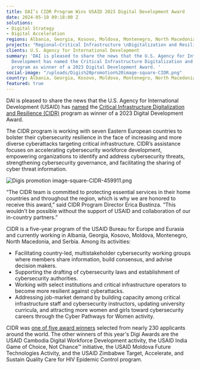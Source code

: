 ```yaml
---
title: DAI’s CIDR Program Wins USAID 2023 Digital Development Award
date: 2024-05-10 09:18:00 Z
solutions:
- Digital Strategy
- Digital Acceleration
regions: Albania, Georgia, Kosovo, Moldova, Montenegro, North Macedonia, and Serbia
projects: "Regional—Critical Infrastructure \nDigitalization and Resilience (CIDR)"
clients: U.S. Agency for International Development
summary: 'DAI is pleased to share the news that the U.S. Agency for International
  Development has named the Critical Infrastructure Digitalization and Resilience
  program as winner of a 2023 Digital Development Award. '
social-image: "/uploads/Digis%20promotion%20image-square-CIDR.png"
country: Albania, Georgia, Kosovo, Moldova, Montenegro, North Macedonia, and Serbia
featured: true
---
```


DAI is pleased to share the news that the U.S. Agency for International Development (USAID) has [named](https://www.usaid.gov/digital-development/digis) the [Critical Infrastructure Digitalization and Resilience (CIDR)](https://www.dai.com/our-work/projects/regional-critical-infrastructure-digitalization-and-resilience-cidr) program as winner of a 2023 Digital Development Award. 

<!--more-->

The CIDR program is working with seven Eastern European countries to bolster their cybersecurity resilience in the face of increasing and more diverse cyberattacks targeting critical infrastructure. CIDR’s assistance focuses on accelerating cybersecurity workforce development, empowering organizations to identify and address cybersecurity threats, strengthening cybersecurity governance, and facilitating the sharing of cyber threat information. 

![Digis promotion image-square-CIDR-459911.png](/uploads/Digis%20promotion%20image-square-CIDR-459911.png)

“The CIDR team is committed to protecting essential services in their home countries and throughout the region, which is why we are honored to receive this award,” said CIDR Program Director Erica Bustinza. “This wouldn’t be possible without the support of USAID and collaboration of our in-country partners.” 

CIDR is a five-year program of the USAID Bureau for Europe and Eurasia and currently working in Albania, Georgia, Kosovo, Moldova, Montenegro, North Macedonia, and Serbia. Among its activities: 

* Facilitating country-led, multistakeholder cybersecurity working groups where members share information, build consensus, and advise decision makers. 
* Supporting the drafting of cybersecurity laws and establishment of cybersecurity authorities. 
* Working with select institutions and critical infrastructure operators to become more resilient against cyberattacks. 
* Addressing job-market demand by building capacity among critical infrastructure staff and cybersecurity instructors, updating university curricula, and attracting more women and girls toward cybersecurity careers through the Cyber Pathways for Women activity. 

CIDR was [one of five award winners](https://www.usaid.gov/digital-development/digis) selected from nearly 230 applicants around the world. The other winners of this year's Digi Awards are the USAID Cambodia Digital Workforce Development activity, the USAID India Game of Choice, Not Chance™ initiative, the USAID Moldova Future Technologies Activity, and the USAID Zimbabwe Target, Accelerate, and Sustain Quality Care for HIV Epidemic Control program. 